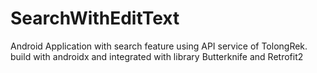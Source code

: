 # SearchWithEditText
Android Application with search feature using API service of TolongRek. build with androidx and integrated with library Butterknife and Retrofit2
